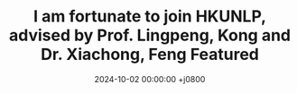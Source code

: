 ---
title: >-
    I am fortunate to join HKUNLP, advised by Prof. Lingpeng, Kong and Dr. Xiachong, Feng
    <span class="badge badge-pill badge-info">Featured</span>
date: 2024-10-02 00:00:00 +j0800
---